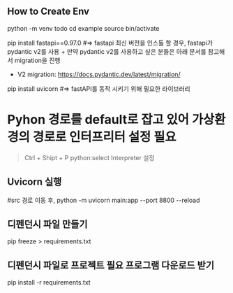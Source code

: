 ## How to Create Env

python -m venv todo
cd example
source bin/activate

pip install fastapi==0.97.0 #=> fastapi 최신 버전을 인스톨 할 경우, fastapi가 pydantic v2를 사용
\+ 만약 pydantic v2를 사용하고 싶은 분들은 아래 문서를 참고해서 migration을 진행

- V2 migration: https://docs.pydantic.dev/latest/migration/

pip install uvicorn #=> fastAPI를 동작 시키기 위해 필요한 라이브러리

# Pyhon 경로를 default로 잡고 있어 가상환경의 경로로 인터프리터 설정 필요

> Ctrl + Shipt + P
> python:select Interpreter 설정

## Uvicorn 실행

#src 경로 이동 후,
python -m uvicorn main:app --port 8800 --reload

## 디펜던시 파일 만들기

pip freeze > requirements.txt

## 디펜던시 파일로 프로젝트 필요 프로그램 다운로드 받기

pip install -r requirements.txt
